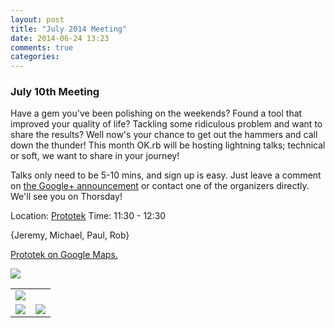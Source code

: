 ```yaml
---
layout: post
title: "July 2014 Meeting"
date: 2014-06-24 13:23
comments: true
categories: 
---
```


### July 10th Meeting

Have a gem you've been polishing on the weekends? Found a tool that improved your quality of life? Tackling some ridiculous problem and want to share the results? Well now's your chance to get out the hammers and call down the thunder! This month OK.rb will be hosting lightning talks; technical or soft, we want to share in your journey!

Talks only need to be 5-10 mins, and sign up is easy. Just leave a comment on [the Google+ announcement](https://plus.google.com/events/ctmsrndc3h7p6s9g7fn41rhnsdc) or contact one of the organizers directly. We'll see you on Thorsday!

Location: [Prototek][prototek]
Time: 11:30 - 12:30

{Jeremy, Michael, Paul, Rob}

<a href="https://www.google.com/maps/place/401+NW+10th+St/@35.478527,-97.519417,17z/data=!3m1!4b1!4m2!3m1!1s0x87b21733fd30d655:0xce3a1cd9b95c8415">Prototek on Google Maps.</a>

<img src="{{root_url}}/images/prototek_parking.jpg" class="fit">

<table width="550" cellspacing="0" cellpadding="0">
<tr><td colspan="2"><img src="{{ root_url }}/images/sponsors/sponsor-bar.jpg" /></td></tr>
<tr><td><a href="http://www.roberthalf.com/technology/"><img src="{{ root_url }}/images/sponsors/half.jpg" /></a></td>
<td><a href="http://raisemore.com/"><img src="{{ root_url }}/images/sponsors/raisemore.jpg" /></a></td>
</tr>
</table>




[prototek]: http://prototekokc.com/


